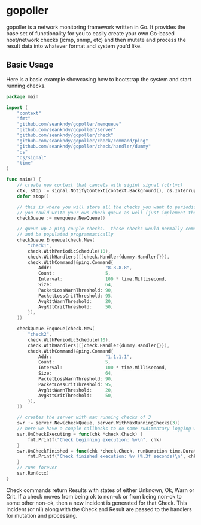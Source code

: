 # gopoller
gopoller is a network monitoring framework written in Go.  It provides the base set of functionality for you to easily create your own Go-based host/network checks (icmp, snmp, etc) and then mutate and process the result data into whatever format and system you'd like. 
## Basic Usage
Here is a basic example showcasing how to bootstrap the system and start running checks.

```go
package main

import (
	"context"
	"fmt"
	"github.com/seankndy/gopoller/memqueue"
	"github.com/seankndy/gopoller/server"
	"github.com/seankndy/gopoller/check"
	"github.com/seankndy/gopoller/check/command/ping"
	"github.com/seankndy/gopoller/check/handler/dummy"
	"os"
	"os/signal"
	"time"
)

func main() {
	// create new context that cancels with sigint signal (ctrl+c)
	ctx, stop := signal.NotifyContext(context.Background(), os.Interrupt)
	defer stop()

	// this is where you will store all the checks you want to periodically execute
	// you could write your own check queue as well (just implement the check.Queue interface)
	checkQueue := memqueue.NewQueue()

	// queue up a ping couple checks.  these checks would normally come from your own database
	// and be populated programmatically
	checkQueue.Enqueue(check.New(
		"check1",
		check.WithPeriodicSchedule(10),
		check.WithHandlers([]check.Handler{dummy.Handler{}}),
		check.WithCommand(&ping.Command{
			Addr:                    "8.8.8.8",
			Count:                   5,
			Interval:                100 * time.Millisecond,
			Size:                    64,
			PacketLossWarnThreshold: 90,
			PacketLossCritThreshold: 95,
			AvgRttWarnThreshold:     20,
			AvgRttCritThreshold:     50,
		}),
	))

	checkQueue.Enqueue(check.New(
		"check2",
		check.WithPeriodicSchedule(10),
		check.WithHandlers([]check.Handler{dummy.Handler{}}),
		check.WithCommand(&ping.Command{
			Addr:                    "1.1.1.1",
			Count:                   5,
			Interval:                100 * time.Millisecond,
			Size:                    64,
			PacketLossWarnThreshold: 90,
			PacketLossCritThreshold: 95,
			AvgRttWarnThreshold:     20,
			AvgRttCritThreshold:     50,
		}),
	))

	// creates the server with max running checks of 3
	svr := server.New(checkQueue, server.WithMaxRunningChecks(3))
	// here we have a couple callbacks to do some rudimentary logging when check start and finish
	svr.OnCheckExecuting = func(chk *check.Check) {
		fmt.Printf("Check beginning execution: %v\n", chk)
	}
	svr.OnCheckFinished = func(chk *check.Check, runDuration time.Duration) {
		fmt.Printf("Check finished execution: %v (%.3f seconds)\n", chk, runDuration.Seconds())
	}
	// runs forever
	svr.Run(ctx)
}
```
Check commands return Results with states of either Unknown, Ok, Warn or Crit.  If a check moves from being ok to non-ok or from being non-ok to some other non-ok, then a new Incident is generated for that Check.  This Incident (or nil) along with the Check and Result are passed to the handlers for mutation and processing.